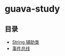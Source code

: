 # guava-study
## 目录
- [String 辅助类](/src/main/java/com/jsgygujun/code/string_utilities/README.md)
- [事件总线](/src/main/java/com/jsgygujun/code/event_bus/README.md)
